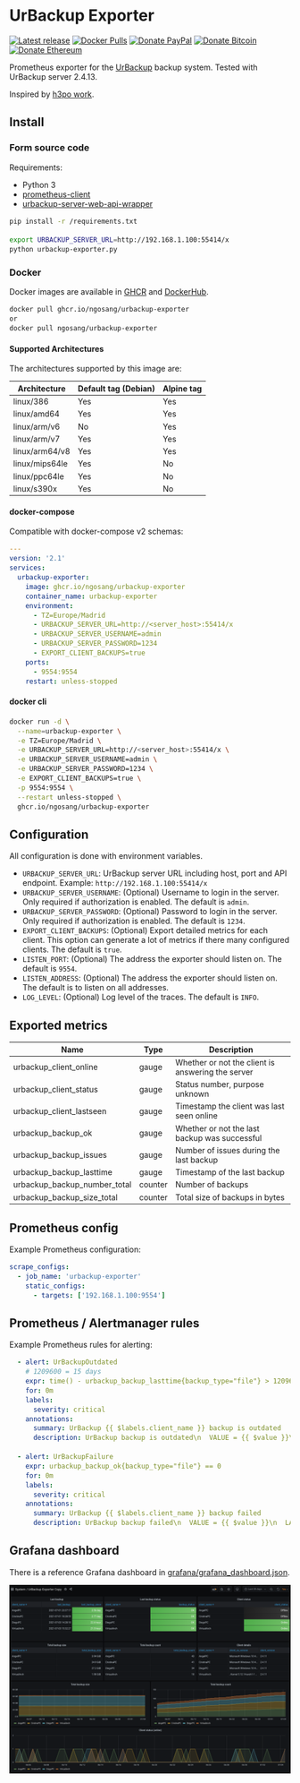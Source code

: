 # UrBackup Exporter

[![Latest release](https://img.shields.io/github/v/release/ngosang/urbackup-exporter)](https://github.com/ngosang/urbackup-exporter/releases)
[![Docker Pulls](https://img.shields.io/docker/pulls/ngosang/urbackup-exporter)](https://hub.docker.com/r/ngosang/urbackup-exporter/)
[![Donate PayPal](https://img.shields.io/badge/Donate-PayPal-green.svg)](https://www.paypal.com/cgi-bin/webscr?cmd=_s-xclick&hosted_button_id=X5NJLLX5GLTV6&source=url)
[![Donate Bitcoin](https://en.cryptobadges.io/badge/micro/1PmeuXvamFM4hkFAJwNdSBee4pRWQW9i4d)](https://en.cryptobadges.io/donate/1PmeuXvamFM4hkFAJwNdSBee4pRWQW9i4d)
[![Donate Ethereum](https://en.cryptobadges.io/badge/micro/0x0D1549BbB00926BF3D92c1A8A58695e982f1BE2E)](https://en.cryptobadges.io/donate/0x0D1549BbB00926BF3D92c1A8A58695e982f1BE2E)

Prometheus exporter for the [UrBackup](https://www.urbackup.org/) backup system. Tested with UrBackup server 2.4.13.

Inspired by [h3po work](https://gist.github.com/h3po/36cab38d2b443c0523c4c9e83203f382).

## Install

### Form source code

Requirements:
 * Python 3
 * [prometheus-client](https://github.com/prometheus/client_python)
 * [urbackup-server-web-api-wrapper](https://github.com/uroni/urbackup-server-python-web-api-wrapper)

```bash
pip install -r /requirements.txt

export URBACKUP_SERVER_URL=http://192.168.1.100:55414/x
python urbackup-exporter.py
```

### Docker

Docker images are available in [GHCR](https://github.com/ngosang/urbackup-exporter/pkgs/container/urbackup-exporter) and [DockerHub](https://hub.docker.com/r/ngosang/urbackup-exporter).

```bash
docker pull ghcr.io/ngosang/urbackup-exporter
or
docker pull ngosang/urbackup-exporter
```

#### Supported Architectures

The architectures supported by this image are:

| Architecture     | Default tag (Debian) | Alpine tag |
| ---------------- | -------------------- | ---------- |
| linux/386        | Yes                  | Yes        |
| linux/amd64      | Yes                  | Yes        |
| linux/arm/v6     | No                   | Yes        |
| linux/arm/v7     | Yes                  | Yes        |
| linux/arm64/v8   | Yes                  | Yes        |
| linux/mips64le   | Yes                  | No         |
| linux/ppc64le    | Yes                  | No         |
| linux/s390x      | Yes                  | No         |

#### docker-compose

Compatible with docker-compose v2 schemas:

```yaml
---
version: '2.1'
services:
  urbackup-exporter:
    image: ghcr.io/ngosang/urbackup-exporter
    container_name: urbackup-exporter
    environment:
      - TZ=Europe/Madrid
      - URBACKUP_SERVER_URL=http://<server_host>:55414/x
      - URBACKUP_SERVER_USERNAME=admin
      - URBACKUP_SERVER_PASSWORD=1234
      - EXPORT_CLIENT_BACKUPS=true
    ports:
      - 9554:9554
    restart: unless-stopped
```

#### docker cli

```bash
docker run -d \
  --name=urbackup-exporter \
  -e TZ=Europe/Madrid \
  -e URBACKUP_SERVER_URL=http://<server_host>:55414/x \
  -e URBACKUP_SERVER_USERNAME=admin \
  -e URBACKUP_SERVER_PASSWORD=1234 \
  -e EXPORT_CLIENT_BACKUPS=true \
  -p 9554:9554 \
  --restart unless-stopped \
  ghcr.io/ngosang/urbackup-exporter
```

## Configuration

All configuration is done with environment variables.

- `URBACKUP_SERVER_URL`: UrBackup server URL including host, port and API endpoint. Example: `http://192.168.1.100:55414/x`
- `URBACKUP_SERVER_USERNAME`: (Optional) Username to login in the server. Only required if authorization is enabled. The default is `admin`.
- `URBACKUP_SERVER_PASSWORD`: (Optional) Password to login in the server. Only required if authorization is enabled. The default is `1234`.
- `EXPORT_CLIENT_BACKUPS`: (Optional) Export detailed metrics for each client. This option can generate a lot of metrics if there many configured clients. The default is `true`.
- `LISTEN_PORT`: (Optional) The address the exporter should listen on. The default is `9554`.
- `LISTEN_ADDRESS`: (Optional) The address the exporter should listen on. The default is
   to listen on all addresses.
- `LOG_LEVEL`: (Optional) Log level of the traces. The default is `INFO`.

## Exported metrics

| Name                          | Type    | Description                  |
| ----------------------------- | ------- | ---------------------------- |
| urbackup_client_online        | gauge   | Whether or not the client is answering the server |
| urbackup_client_status        | gauge   | Status number, purpose unknown |
| urbackup_client_lastseen      | gauge   | Timestamp the client was last seen online |
| urbackup_backup_ok            | gauge   | Whether or not the last backup was successful |
| urbackup_backup_issues        | gauge   | Number of issues during the last backup |
| urbackup_backup_lasttime      | gauge   | Timestamp of the last backup |
| urbackup_backup_number_total  | counter | Number of backups |
| urbackup_backup_size_total    | counter | Total size of backups in bytes |

## Prometheus config

Example Prometheus configuration:

```yaml
scrape_configs:
  - job_name: 'urbackup-exporter'
    static_configs:
      - targets: ['192.168.1.100:9554']
```

## Prometheus / Alertmanager rules

Example Prometheus rules for alerting:

```yaml
  - alert: UrBackupOutdated
    # 1209600 = 15 days
    expr: time() - urbackup_backup_lasttime{backup_type="file"} > 1209600
    for: 0m
    labels:
      severity: critical
    annotations:
      summary: UrBackup {{ $labels.client_name }} backup is outdated
      description: UrBackup backup is outdated\n  VALUE = {{ $value }}\n  LABELS = {{ $labels }}

  - alert: UrBackupFailure
    expr: urbackup_backup_ok{backup_type="file"} == 0
    for: 0m
    labels:
      severity: critical
    annotations:
      summary: UrBackup {{ $labels.client_name }} backup failed
      description: UrBackup backup failed\n  VALUE = {{ $value }}\n  LABELS = {{ $labels }}
```

## Grafana dashboard

There is a reference Grafana dashboard in [grafana/grafana_dashboard.json](./grafana/grafana_dashboard.json).

![](./grafana/grafana_dashboard.png)
